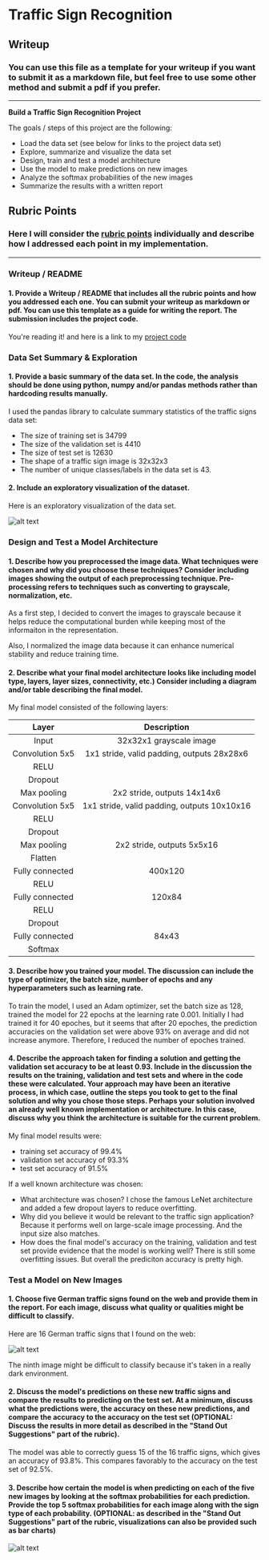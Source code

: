 # **Traffic Sign Recognition** 

## Writeup

### You can use this file as a template for your writeup if you want to submit it as a markdown file, but feel free to use some other method and submit a pdf if you prefer.

---

**Build a Traffic Sign Recognition Project**

The goals / steps of this project are the following:
* Load the data set (see below for links to the project data set)
* Explore, summarize and visualize the data set
* Design, train and test a model architecture
* Use the model to make predictions on new images
* Analyze the softmax probabilities of the new images
* Summarize the results with a written report


[//]: # (Image References)

[image1]: ./hist.png "Visualization"
[image2]: ./examples/grayscale.jpg "Grayscaling"
[image3]: ./examples/random_noise.jpg "Random Noise"
[image4]: ./new_images.png "Traffic Sign 1"
[image5]: ./result.png "Traffic Sign 2"
[image6]: ./examples/placeholder.png "Traffic Sign 3"
[image7]: ./examples/placeholder.png "Traffic Sign 4"
[image8]: ./examples/placeholder.png "Traffic Sign 5"

## Rubric Points
### Here I will consider the [rubric points](https://review.udacity.com/#!/rubrics/481/view) individually and describe how I addressed each point in my implementation.  

---
### Writeup / README

#### 1. Provide a Writeup / README that includes all the rubric points and how you addressed each one. You can submit your writeup as markdown or pdf. You can use this template as a guide for writing the report. The submission includes the project code.

You're reading it! and here is a link to my [project code](https://github.com/udacity/CarND-Traffic-Sign-Classifier-Project/blob/master/Traffic_Sign_Classifier.ipynb)

### Data Set Summary & Exploration

#### 1. Provide a basic summary of the data set. In the code, the analysis should be done using python, numpy and/or pandas methods rather than hardcoding results manually.

I used the pandas library to calculate summary statistics of the traffic
signs data set:

* The size of training set is 34799
* The size of the validation set is 4410
* The size of test set is 12630
* The shape of a traffic sign image is 32x32x3
* The number of unique classes/labels in the data set is 43.

#### 2. Include an exploratory visualization of the dataset.

Here is an exploratory visualization of the data set.

![alt text][image1]

### Design and Test a Model Architecture

#### 1. Describe how you preprocessed the image data. What techniques were chosen and why did you choose these techniques? Consider including images showing the output of each preprocessing technique. Pre-processing refers to techniques such as converting to grayscale, normalization, etc. 

As a first step, I decided to convert the images to grayscale because it helps reduce the computational burden while keeping most of the informaiton in the representation. 

Also, I normalized the image data because it can enhance numerical stability and reduce training time.

#### 2. Describe what your final model architecture looks like including model type, layers, layer sizes, connectivity, etc.) Consider including a diagram and/or table describing the final model.

My final model consisted of the following layers:

| Layer         		|     Description	        					| 
|:---------------------:|:---------------------------------------------:| 
| Input         		| 32x32x1 grayscale image       				| 
| Convolution 5x5     	| 1x1 stride, valid padding, outputs 28x28x6 	|
| RELU					|                                               |
| Dropout               |												|
| Max pooling	      	| 2x2 stride,  outputs 14x14x6 			    	|
| Convolution 5x5     	| 1x1 stride, valid padding, outputs 10x10x16 	|
| RELU					|                                               |
| Dropout               |												|
| Max pooling	      	| 2x2 stride,  outputs 5x5x16 				    |
| Flatten       	    |           									|
| Fully connected		| 400x120     									|
| RELU                  |                                               |
| Fully connected		| 120x84      									|
| RELU                  |                                               |
| Dropout               |												|
| Fully connected		| 84x43     									|
| Softmax				|            									|
 


#### 3. Describe how you trained your model. The discussion can include the type of optimizer, the batch size, number of epochs and any hyperparameters such as learning rate.

To train the model, I used an Adam optimizer, set the batch size as 128, trained the model for 22 epochs at the learning rate 0.001. Initially I had trained it for 40 epoches, but it seems that after 20 epoches, the prediction accuracies on the validation set were above 93% on average and did not increase anymore. Therefore, I reduced the number of epoches trained. 

#### 4. Describe the approach taken for finding a solution and getting the validation set accuracy to be at least 0.93. Include in the discussion the results on the training, validation and test sets and where in the code these were calculated. Your approach may have been an iterative process, in which case, outline the steps you took to get to the final solution and why you chose those steps. Perhaps your solution involved an already well known implementation or architecture. In this case, discuss why you think the architecture is suitable for the current problem.

My final model results were:
* training set accuracy of 99.4%
* validation set accuracy of 93.3%
* test set accuracy of 91.5%

If a well known architecture was chosen:
* What architecture was chosen?
I chose the famous LeNet architecture and added a few dropout layers to reduce overfitting.
* Why did you believe it would be relevant to the traffic sign application?
Because it performs well on large-scale image processing. And the input size also matches. 
* How does the final model's accuracy on the training, validation and test set provide evidence that the model is working well?
There is still some overfitting issues. But overall the prediciton accuracy is pretty high. 
 

### Test a Model on New Images

#### 1. Choose five German traffic signs found on the web and provide them in the report. For each image, discuss what quality or qualities might be difficult to classify.

Here are 16 German traffic signs that I found on the web:

![alt text][image4]

The ninth image might be difficult to classify because it's taken in a really dark environment.

#### 2. Discuss the model's predictions on these new traffic signs and compare the results to predicting on the test set. At a minimum, discuss what the predictions were, the accuracy on these new predictions, and compare the accuracy to the accuracy on the test set (OPTIONAL: Discuss the results in more detail as described in the "Stand Out Suggestions" part of the rubric).


The model was able to correctly guess 15 of the 16 traffic signs, which gives an accuracy of 93.8%. This compares favorably to the accuracy on the test set of 92.5%.

#### 3. Describe how certain the model is when predicting on each of the five new images by looking at the softmax probabilities for each prediction. Provide the top 5 softmax probabilities for each image along with the sign type of each probability. (OPTIONAL: as described in the "Stand Out Suggestions" part of the rubric, visualizations can also be provided such as bar charts)

![alt text][image5]


